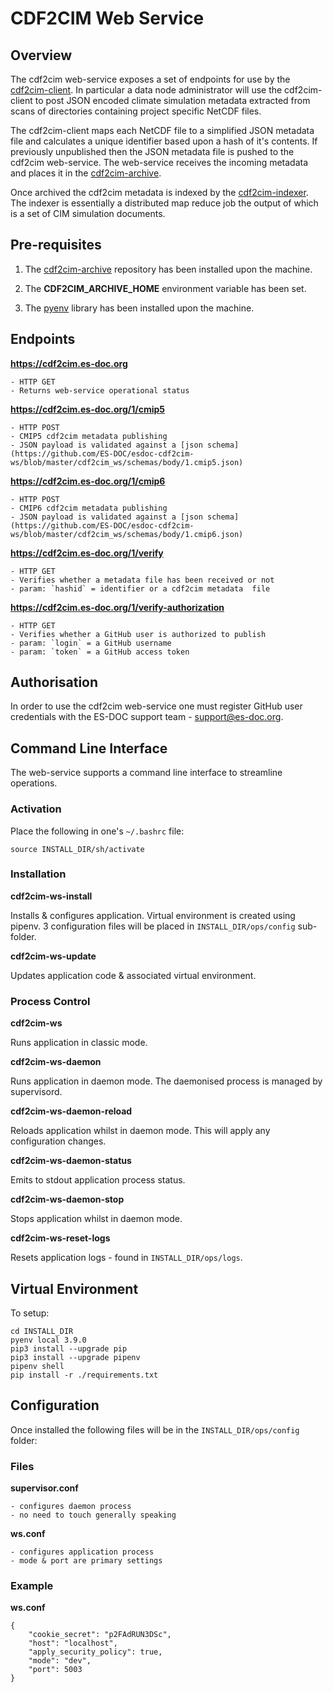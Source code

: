 # CDF2CIM Web Service

## Overview

The cdf2cim web-service exposes a set of endpoints for use by the [cdf2cim-client](https://github.com/ES-DOC/esdoc-cdf2cim).  In particular a data node administrator will use the cdf2cim-client to post JSON encoded climate simulation metadata extracted from scans of directories containing project specific NetCDF files.  

The cdf2cim-client maps each NetCDF file to a simplified JSON metadata file and calculates a unique identifier based upon a hash of it's contents.  If previously unpublished then the JSON metadata file is pushed to the cdf2cim web-service.  The web-service receives the incoming metadata and places it in the [cdf2cim-archive](https://github.com/ES-DOC/esdoc-cdf2cim-archive).

Once archived the cdf2cim metadata is indexed by the [cdf2cim-indexer](https://github.com/ES-DOC/esdoc-cdf2cim-indexer).  The indexer is essentially a distributed map reduce job the output of which is a set of CIM simulation documents.

## Pre-requisites

1.  The [cdf2cim-archive](https://github.com/ES-DOC/esdoc-cdf2cim-archive) repository has been installed upon the machine.

2.  The **CDF2CIM_ARCHIVE_HOME** environment variable has been set.

3.  The [pyenv](https://github.com/pyenv/pyenv) library has been installed upon the machine.  

## Endpoints

**https://cdf2cim.es-doc.org**

    - HTTP GET
    - Returns web-service operational status

**https://cdf2cim.es-doc.org/1/cmip5**

    - HTTP POST
    - CMIP5 cdf2cim metadata publishing
    - JSON payload is validated against a [json schema](https://github.com/ES-DOC/esdoc-cdf2cim-ws/blob/master/cdf2cim_ws/schemas/body/1.cmip5.json)

**https://cdf2cim.es-doc.org/1/cmip6**

    - HTTP POST
    - CMIP6 cdf2cim metadata publishing
    - JSON payload is validated against a [json schema](https://github.com/ES-DOC/esdoc-cdf2cim-ws/blob/master/cdf2cim_ws/schemas/body/1.cmip6.json)

**https://cdf2cim.es-doc.org/1/verify**

    - HTTP GET
    - Verifies whether a metadata file has been received or not
    - param: `hashid` = identifier or a cdf2cim metadata  file

**https://cdf2cim.es-doc.org/1/verify-authorization**

    - HTTP GET
    - Verifies whether a GitHub user is authorized to publish
    - param: `login` = a GitHub username
    - param: `token` = a GitHub access token

## Authorisation

In order to use the cdf2cim web-service one must register GitHub user credentials with the ES-DOC support team - support@es-doc.org.


## Command Line Interface

The web-service supports a command line interface to streamline operations.

### Activation

Place the following in one's `~/.bashrc` file:

```
source INSTALL_DIR/sh/activate
```

### Installation

**cdf2cim-ws-install**

Installs & configures application.  Virtual environment is created using pipenv.  3 configuration files will be placed in `INSTALL_DIR/ops/config` sub-folder.

**cdf2cim-ws-update**

Updates application code & associated virtual environment. 

### Process Control

**cdf2cim-ws**

Runs application in classic mode.

**cdf2cim-ws-daemon**

Runs application in daemon mode.  The daemonised process is managed by supervisord.

**cdf2cim-ws-daemon-reload**

Reloads application whilst in daemon mode.  This will apply any configuration changes.

**cdf2cim-ws-daemon-status**

Emits to stdout application process status.

**cdf2cim-ws-daemon-stop**

Stops application whilst in daemon mode. 

**cdf2cim-ws-reset-logs**

Resets application logs - found in `INSTALL_DIR/ops/logs`. 

## Virtual Environment

To setup:

```
cd INSTALL_DIR
pyenv local 3.9.0
pip3 install --upgrade pip
pip3 install --upgrade pipenv
pipenv shell
pip install -r ./requirements.txt
```

## Configuration

Once installed the following files will be in the `INSTALL_DIR/ops/config` folder:

### Files

**supervisor.conf** 

    - configures daemon process
    - no need to touch generally speaking

**ws.conf** 

    - configures application process
    - mode & port are primary settings

### Example

**ws.conf** 

```
{
    "cookie_secret": "p2FAdRUN3DSc",
    "host": "localhost",
    "apply_security_policy": true,
    "mode": "dev",
    "port": 5003
}
```
